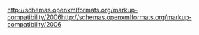 <span data-ttu-id="9191d-101">http://schemas.openxmlformats.org/markup-compatibility/2006</span><span class="sxs-lookup"><span data-stu-id="9191d-101">http://schemas.openxmlformats.org/markup-compatibility/2006</span></span>